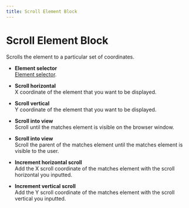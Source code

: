 ```yaml
---
title: Scroll Element Block
---
```


# Scroll Element Block

Scrolls the element to a particular set of coordinates.

- **Element selector** <br>
	[Element selector](../workflow/element-selector.md).

- **Scroll horizontal** <br>
	X coordinate of the element that you want to be displayed.

- **Scroll vertical** <br>
	Y coordinate of the element that you want to be displayed.

- **Scroll into view** <br>
	Scroll until the matches element is visible on the browser window.

- **Scroll into view** <br>
	Scroll the parent of the matches element until the matches element is visible to the user.

- **Increment horizontal scroll** <br>
	Add the X scroll coordinate of the matches element with the scroll horizontal you inputted.

- **Increment vertical scroll** <br>
	Add the Y scroll coordinate of the matches element with the scroll vertical you inputted.
